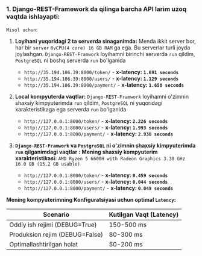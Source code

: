 ### 1. Django-REST-Framework da qilinga barcha API larim uzoq vaqtda ishlayapti:



`Misol uchun`:

1. **Loyihani yuqoridagi 2 ta serverda sinaganimda:**
   Menda ikkit server bor, har bir `server` `8vCPU(4 core) 16 GB RAM` ga ega. Bu serverlar turli joyda joylashgan.
   `Django-REST-Framwork` loyihamni birinchi serverda `run` qildim, `PostgreSQL` ni boshq serverda `run` bo'lganida
   - `http://35.194.106.39:8000/token/` - **x-latency: `1.691 seconds`**
   - `http://35.194.106.39:8000/users/` - **x-latency: `1.129 seconds`**
   - `http://35.194.106.39:8000/payment/` - **x-latency: `1.658 seconds`**

2. **Local kompyuterda vaqtlar:**
   `Django-REST-Framwork` loyihamni o'zimnin shaxsiy kimpyuterimda `run` qildim, `PostgreSQL` ni yuqoridagi xarakteristikaga ega serverda `run` bo'lganida 
   - `http://127.0.0.1:8000/token/` - **x-latency: `2.226 seconds`**
   - `http://127.0.0.1:8000/users/` - **x-latency: `1.993 seconds`**
   - `http://127.0.0.1:8000/payment/` - **x-latency: `2.930 seconds`**

3. **`Django-REST-Framwork` va `PostgreSQL` ni o'zimnin shaxsiy kimpyuterimda `run` qilganimdagi vaqtlar :**
  **Mening shaxsiy kompyuterim xarakteristikasi:** `AMD Ryzen 5 6600H with Radeon Graphics 3.30 GHz` `16.0 GB (15.2 GB usable)`
   - `http://127.0.0.1:8000/token/` - **x-latency: `0.459 seconds`**
   - `http://127.0.0.1:8000/users/` - **x-latency: `0.044 seconds`**
   - `http://127.0.0.1:8000/payment/` - **x-latency: `0.049 seconds`**



**Mening kompyuterimning Konfiguratsiyasi uchun optimal `Latency`:**

| Scenario                       | Kutilgan Vaqt (Latency) |
|--------------------------------|-------------------------|
| Oddiy ish rejimi (DEBUG=True)  | 150-500 ms              |
| Produksion rejim (DEBUG=False) | 80-300 ms               |
| Optimallashtirilgan holat      | 50-200 ms               |





































































































